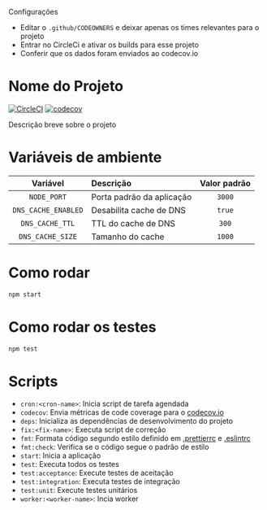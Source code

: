 Configurações

 - Editar o `.github/CODEOWNERS` e deixar apenas os times relevantes para o projeto
 - Entrar no CircleCi e ativar os builds para esse projeto
 - Conferir que os dados foram enviados ao codecov.io


# Nome do Projeto

[![CircleCI](https://circleci.com/gh/b2wads/nodejs-boilerplate/tree/master.svg?style=svg)](https://circleci.com/gh/b2wads/nodejs-boilerplate/tree/master)
[![codecov](https://codecov.io/gh/b2wads/nodejs-boilerplate/branch/master/graph/badge.svg)](https://codecov.io/gh/b2wads/nodejs-boilerplate)

Descrição breve sobre o projeto


# Variáveis de ambiente

|  Variável           |         Descrição         | Valor padrão |
|:-------------------:|:--------------------------|:------------:|
| `NODE_PORT`         | Porta padrão da aplicação |    `3000`    |
| `DNS_CACHE_ENABLED` | Desabilita cache de DNS   |    `true`    |
| `DNS_CACHE_TTL`     | TTL do cache de DNS       |    `300`     |
| `DNS_CACHE_SIZE`    | Tamanho do cache          |    `1000`    |


# Como rodar
```sh
npm start
```


# Como rodar os testes
```sh
npm test
```


# Scripts
- `cron:<cron-name>`: Inicia script de tarefa agendada
- `codecov`: Envia métricas de code coverage para o [codecov.io](codecov.io)
- `deps`: Inicializa as dependências de desenvolvimento do projeto
- `fix:<fix-name>`: Executa script de correção
- `fmt`: Formata código segundo estilo definido em [.prettierrc](.prettierrc) e [.eslintrc](.eslintrc)
- `fmt:check`: Verifica se o código segue o padrão de estilo
- `start`: Inicia a aplicação
- `test`: Executa todos os testes
- `test:acceptance`: Execute testes de aceitação
- `test:integration`: Executa testes de integração
- `test:unit`: Execute testes unitários
- `worker:<worker-name>`: Incia worker

